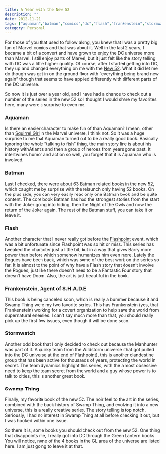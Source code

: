 ```yaml
---
title: A Year with the New 52
description: ""
date: 2012-11-21
tags: ["aquaman","batman","comics","dc","flash","frankenstein","stormwatch","swamp thing"]
category: Personal
---
```



For those of you that used to follow along, you knew that I was a pretty big fan of Marvel comics and that was about it. Well in the last 2 years, I became a bit of a convert and have grown to enjoy the DC universe more than Marvel. I still enjoy parts of Marvel, but it just felt like the story telling with DC was a little higher quality. Of course, after I started getting into DC, they up and changed everything on me with the <a href="https://web.archive.org/web/20131211165834/http://en.wikipedia.org/wiki/The_New_52">New 52</a>. What it did let me do though was get in on the ground floor with “everything being brand new again” though that seems to have applied differently with different parts of the DC universe.

So now it is just over a year old, and I have had a chance to check out a number of the series in the new 52 so I thought I would share my favorites here, many were a surprise to even me.

<h3>Aquaman</h3>

Is there an easier character to make fun of than Aquaman? I mean, other than <a href="https://web.archive.org/web/20131211165834/http://en.wikipedia.org/wiki/Squirrel_Girl">Squirrel Girl</a> in the Marvel universe, I think not. So it was a huge surprise to me that Aquaman turned out to be a really good book. Basically ignoring the whole “talking to fish” thing, the main story line is about his history withAtlantis and then a group of heroes from years gone past. It intertwines humor and action so well, you forget that it is Aquaman who is involved.

<h3>Batman</h3>

Last I checked, there were about 63 Batman related books in the new 52, which caught me by surprise with the relaunch only having 52 books. On the plus side, you can very easily read only one Batman book and be quite content. The core book Batman has had the strongest stories from the start with the Joker going into hiding, then the Night of the Owls and now the return of the Joker again. The rest of the Batman stuff, you can take it or leave it.

<h3>Flash</h3>

Another character that I never really got before the <a href="https://web.archive.org/web/20131211165834/http://en.wikipedia.org/wiki/Flashpoint_(comics)">Flashpoint</a> event, which was a bit unfortunate since Flashpoint was so hit or miss. This series has tweaked the character just a little bit, but in a way that gives Barry more power than before which somehow humanizes him even more. Lately the Rogues have been back, which was some of the best work on the series so far. It is almost to the point of why have a Flash story that doesn’t involve the Rogues, just like there doesn’t need to be a Fantastic Four story that doesn’t have Doom. Also, the art is just beautiful in the book.

<h3>Frankenstein, Agent of S.H.A.D.E</h3>

This book is being canceled soon, which is really a bummer because it and Swamp Thing were my two favorite series. This has Frankenstein (yes, that Frankenstein) working for a covert organization to help save the world from supernatural enemies. I can’t say much more than that, you should really pick up the first few issues, even though it will be done soon.

<h3>Stormwatch</h3>

Another odd book that I only decided to check out because the Manhunter was part of it. A quirky team from the Wildstorm universe (that got pulled into the DC universe at the end of Flashpoint), this is another clandestine group that has been active for thousands of years, protecting the world in secret. The team dynamics highlight this series, with the almost obsessive need to keep the team secret from the world and a guy whose power is to talk to cities, this is another great book.

<h3>Swamp Thing</h3>

Finally, my favorite book of the new 52. The noir feel to the art in the series, combined with the back history of Swamp Thing, and evolving it into a new universe, this is a really creative series. The story telling is top notch. Seriously, I had no interest in Swamp Thing at all before checking it out, but I was hooked within one issue.

So there it is, some books you should check out from the new 52. One thing that disappoints me, I really got into DC through the Green Lantern books. You will notice, none of the 4 books in the GL area of the universe are listed here. I am just going to leave it at that.
